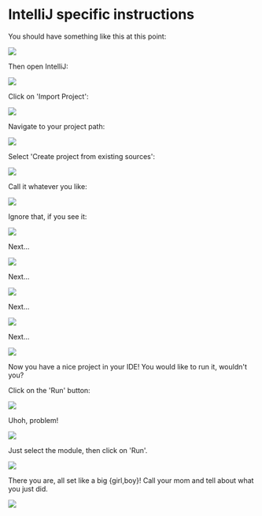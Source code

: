 # IntelliJ specific instructions

You should have something like this at this point:

![](readme/45724.png)

Then open IntelliJ:

![](readme/45741.png)

Click on 'Import Project':

![](readme/45806.png)

Navigate to your project path:

![](readme/45814.png)

Select 'Create project from existing sources':

![](readme/45823.png)

Call it whatever you like:

![](readme/45836.png)

Ignore that, if you see it:

![](readme/45841.png)

Next…

![](readme/45845.png)

Next...

![](readme/45855.png)

Next...

![](readme/45901.png)

Next...

![](readme/45907.png)

Now you have a nice project in your IDE!  You would like to run it, wouldn't you?  

Click on the 'Run' button:

![](readme/45921.png)

Uhoh, problem!

![](readme/45938.png)

Just select the module, then click on 'Run'.

![](readme/45947.png)

There you are, all set like a big {girl,boy}!  Call your mom and tell about what you just did.

![](readme/45958.png)
